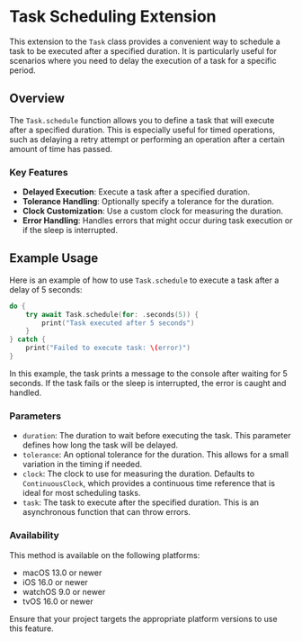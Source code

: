 # Task Scheduling Extension

This extension to the `Task` class provides a convenient way to schedule a task to be executed after a specified duration. It is particularly useful for scenarios where you need to delay the execution of a task for a specific period.

## Overview

The `Task.schedule` function allows you to define a task that will execute after a specified duration. This is especially useful for timed operations, such as delaying a retry attempt or performing an operation after a certain amount of time has passed.

### Key Features

- **Delayed Execution**: Execute a task after a specified duration.
- **Tolerance Handling**: Optionally specify a tolerance for the duration.
- **Clock Customization**: Use a custom clock for measuring the duration.
- **Error Handling**: Handles errors that might occur during task execution or if the sleep is interrupted.

## Example Usage

Here is an example of how to use `Task.schedule` to execute a task after a delay of 5 seconds:

```swift
do {
    try await Task.schedule(for: .seconds(5)) {
        print("Task executed after 5 seconds")
    }
} catch {
    print("Failed to execute task: \(error)")
}
```

In this example, the task prints a message to the console after waiting for 5 seconds. If the task fails or the sleep is interrupted, the error is caught and handled.

### Parameters

- `duration`: The duration to wait before executing the task. This parameter defines how long the task will be delayed.
- `tolerance`: An optional tolerance for the duration. This allows for a small variation in the timing if needed.
- `clock`: The clock to use for measuring the duration. Defaults to `ContinuousClock`, which provides a continuous time reference that is ideal for most scheduling tasks.
- `task`: The task to execute after the specified duration. This is an asynchronous function that can throw errors.

### Availability

This method is available on the following platforms:
- macOS 13.0 or newer
- iOS 16.0 or newer
- watchOS 9.0 or newer
- tvOS 16.0 or newer

Ensure that your project targets the appropriate platform versions to use this feature.
